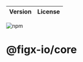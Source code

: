 | Version | License |
| :---: | :----: |
![npm](https://img.shields.io/npm/v/@figx-io/core)

# @figx-io/core
